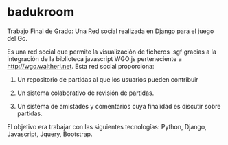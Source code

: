 # badukroom
Trabajo Final de Grado: Una Red social realizada en Django para el juego del Go.

Es una red social que permite la visualización de ficheros .sgf gracias a la integración de la biblioteca javascript WGO.js perteneciente a http://wgo.waltheri.net.
Esta red social proporciona: 

1) Un repositorio de partidas al que los usuarios pueden contribuir

2) Un sistema colaborativo de revisión de partidas.

3) Un sistema de amistades y comentarios cuya finalidad es discutir sobre partidas.

El objetivo era trabajar con las siguientes tecnologías: Python, Django, Javascript, Jquery, Bootstrap.
